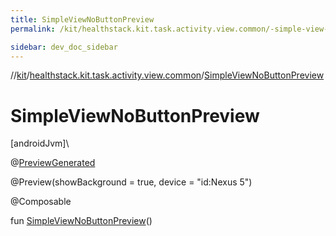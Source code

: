 ```yaml
---
title: SimpleViewNoButtonPreview
permalink: /kit/healthstack.kit.task.activity.view.common/-simple-view-no-button-preview.html

sidebar: dev_doc_sidebar
---
```

//[kit](../../kit.html)/[healthstack.kit.task.activity.view.common](index.html)/[SimpleViewNoButtonPreview](-simple-view-no-button-preview.html)



# SimpleViewNoButtonPreview



[androidJvm]\




@[PreviewGenerated](../healthstack.kit.annotation/-preview-generated/index.html)



@Preview(showBackground = true, device = &quot;id:Nexus 5&quot;)



@Composable



fun [SimpleViewNoButtonPreview](-simple-view-no-button-preview.html)()




